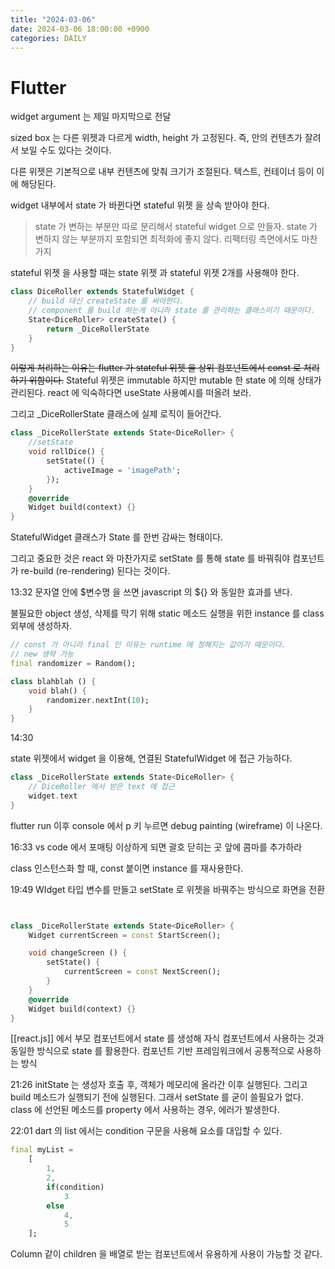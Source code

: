 ```yaml
---
title: "2024-03-06"
date: 2024-03-06 18:00:00 +0900
categories: DAILY
---
```


# Flutter

widget argument 는 제일 마지막으로 전달

sized box 는 다른 위젯과 다르게 width, height 가 고정된다.
즉, 안의 컨텐츠가 잘려서 보일 수도 있다는 것이다.

다른 위젯은 기본적으로 내부 컨텐츠에 맞춰 크기가 조절된다.
텍스트, 컨테이너 등이 이에 해당된다.

widget 내부에서 state 가 바뀐다면 stateful 위젯 을 상속 받아야 한다.

> state 가 변하는 부분만 따로 분리해서 stateful widget 으로 만들자.
> state 가 변하지 않는 부분까지 포함되면 최적화에 좋지 않다.
> 리팩터링 측면에서도 마찬가지

stateful 위젯 을 사용할 때는 state 위젯 과 stateful 위젯 2개를 사용해야 한다.

```dart
class DiceRoller extends StatefulWidget {
	// build 대신 createState 를 써야한다.
	// component 를 build 하는게 아니라 state 를 관리하는 클래스이기 때문이다.
	State<DiceRoller> createState() {
		return _DiceRollerState
	}
}
```

~~이렇게 처리하는 이유는 flutter 가 stateful 위젯 을 상위 컴포넌트에서 const 로 처리하기 위함이다.~~
Stateful 위젯은 immutable 하지만 mutable 한 state 에 의해 상태가 관리된다.
react 에 익숙하다면 useState 사용예시를 떠올려 보라.

그리고 \_DiceRollerState 클래스에 실제 로직이 들어간다.

```dart
class _DiceRollerState extends State<DiceRoller> {
	//setState
	void rollDice() {
		setState(() {
			activeImage = 'imagePath';
		});
	}
	@override
	Widget build(context) {}
}
```

StatefulWidget 클래스가 State 를 한번 감싸는 형태이다.

그리고 중요한 것은 react 와 마찬가지로 setState 를 통해 state 를 바꿔줘야 컴포넌트가 re-build (re-rendering) 된다는 것이다.

13:32
문자열 안에 $변수명 을 쓰면 javascript 의 ${} 와 동일한 효과를 낸다.

불필요한 object 생성, 삭제를 막기 위해 static 메소드 실행을 위한 instance 를 class 외부에 생성하자.

```dart
// const 가 아니라 final 인 이유는 runtime 에 정해지는 값이기 때문이다.
// new 생략 가능
final randomizer = Random();

class blahblah () {
	void blah() {
		randomizer.nextInt(10);
	}
}
```

14:30

state 위젯에서 widget 을 이용해, 연결된 StatefulWidget 에 접근 가능하다.

```dart
class _DiceRollerState extends State<DiceRoller> {
	// DiceRoller 에서 받은 text 에 접근
	widget.text
}
```

flutter run 이후 console 에서 p 키 누르면 debug painting (wireframe) 이 나온다.

16:33
vs code 에서 포매팅 이상하게 되면 괄호 닫히는 곳 앞에 콤마를 추가하라

class 인스턴스화 할 때, const 붙이면 instance 를 재사용한다.

19:49
WIdget 타입 변수를 만들고 setState 로 위젯을 바꿔주는 방식으로 화면을 전환

```dart


class _DiceRollerState extends State<DiceRoller> {
	Widget currentScreen = const StartScreen();

	void changeScreen () {
		setState() {
			currentScreen = const NextScreen();
		}
	}
	@override
	Widget build(context) {}
}
```

[[react.js]] 에서 부모 컴포넌트에서 state 를 생성해 자식 컴포넌트에서 사용하는 것과 동일한 방식으로 state 를 활용한다.
컴포넌트 기반 프레임워크에서 공통적으로 사용하는 방식

21:26
initState 는 생성자 호출 후, 객체가 메모리에 올라간 이후 실행된다.
그리고 build 메소드가 실행되기 전에 실행된다. 그래서 setState 를 굳이 쓸필요가 없다.
class 에 선언된 메소드를 property 에서 사용하는 경우, 에러가 발생한다.

22:01
dart 의 list 에서는 condition 구문을 사용해 요소를 대입할 수 있다.

```dart
final myList =
	[
		1,
		2,
		if(condition)
			3
		else
			4,
			5
	];
```

Column 같이 children 을 배열로 받는 컴포넌트에서 유용하게 사용이 가능할 것 같다.
